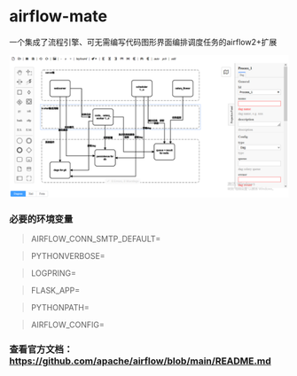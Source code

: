 # airflow-mate
一个集成了流程引擎、可无需编写代码图形界面编排调度任务的airflow2+扩展

![flow](/t1.png)

### 必要的环境变量

> AIRFLOW_CONN_SMTP_DEFAULT= 

> PYTHONVERBOSE= 

> LOGPRING= 

> FLASK_APP=

> PYTHONPATH=

> AIRFLOW_CONFIG=

### 查看官方文档：https://github.com/apache/airflow/blob/main/README.md
